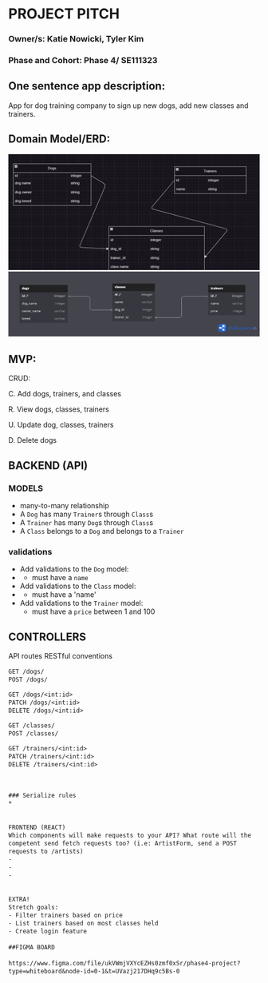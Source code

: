 # PROJECT PITCH
### Owner/s: Katie Nowicki, Tyler Kim

### Phase and Cohort:  Phase 4/ SE111323



## One sentence app description:
App for dog training company to sign up new dogs, add new classes and trainers.

## Domain Model/ERD: 
<!-- ![domainmodel](https://i.imgur.com/f5isEXU.png) -->
![domainmodel](image-1.png)
![ERD](image.png)



## MVP:
CRUD:

C. Add dogs, trainers, and classes

R. View dogs, classes, trainers

U. Update dog, classes, trainers

D. Delete dogs


## BACKEND (API)
### MODELS
* many-to-many relationship
* A `Dog` has many `Trainer`s through `Class`s
* A `Trainer` has many `Dog`s through `Class`s 
* A `Class` belongs to a `Dog` and belongs to a `Trainer`


### validations 
* Add validations to the `Dog` model:
* - must have a `name`
* Add validations to the `Class` model:
* - must have a 'name' 
* Add validations to the `Trainer` model:
  - must have a `price` between 1 and 100



## CONTROLLERS
​​API routes 
RESTful conventions 
```
GET /dogs/
POST /dogs/
```

```
GET /dogs/<int:id>
PATCH /dogs/<int:id>
DELETE /dogs/<int:id>
```
```
GET /classes/
POST /classes/
```
```
GET /trainers/<int:id>
PATCH /trainers/<int:id>
DELETE /trainers/<int:id>
```
```


### Serialize rules 
* 


FRONTEND (REACT)
Which components will make requests to your API? What route will the competent send fetch requests too? (i.e: ArtistForm, send a POST requests to /artists) 
-
-
-


EXTRA!
Stretch goals:
- Filter trainers based on price
- List trainers based on most classes held
- Create login feature

##FIGMA BOARD

https://www.figma.com/file/ukVWmjVXYcEZHs0zmf0xSr/phase4-project?type=whiteboard&node-id=0-1&t=UVazj217DHq9c5Bs-0